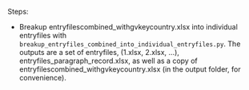 Steps:
- Breakup entryfilescombined_withgvkeycountry.xlsx into individual entryfiles with `breakup_entryfiles_combined_into_individual_entryfiles.py`. The outputs are a set of entryfiles, (1.xlsx, 2.xlsx, ...), entryfiles_paragraph_record.xlsx, as well as a copy of entryfilescombined_withgvkeycountry.xlsx (in the output folder, for convenience).
